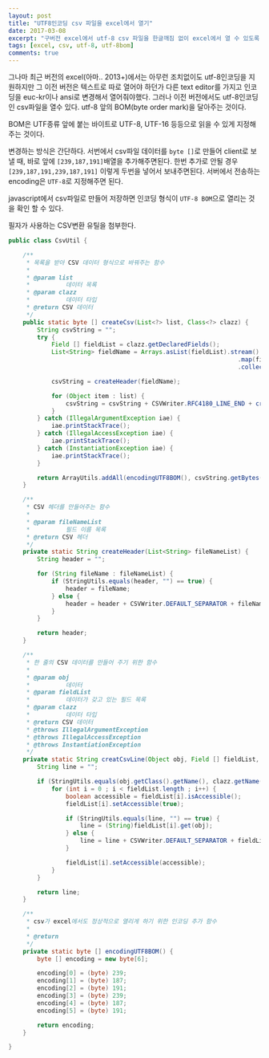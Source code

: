 ```yaml
---
layout: post
title: "UTF8인코딩 csv 파일을 excel에서 열기"
date: 2017-03-08
excerpt: "구버전 excel에서 utf-8 csv 파일을 한글깨짐 없이 excel에서 열 수 있도록 하는 방법"
tags: [excel, csv, utf-8, utf-8bom]
comments: true
---
```


그나마 최근 버전의 excel(아마.. 2013+)에서는 아무런 조치없이도 utf-8인코딩을 지원하지만
그 이전 버전은 텍스트로 따로 열어야 하던가 다른 text editor를 가지고 인코딩을 euc-kr이나 ansi로 변경해서 열어줘야했다.
그러나 이전 버전에서도 utf-8인코딩인 csv파일을 열수 있다. utf-8 앞의 BOM(byte order mark)을 달아주는 것이다.

BOM은 UTF종류 앞에 붙는 바이트로 UTF-8, UTF-16 등등으로 읽을 수 있게 지정해주는 것이다.

변경하는 방식은 간단하다.
서번에서 csv파일 데이터를 `byte []`로 만들어 client로 보낼 때, 바로 앞에 `[239,187,191]`배열을 추가해주면된다.
한번 추가로 안될 경우 `[239,187,191,239,187,191]` 이렇게 두번을 넣어서 보내주면된다.
서버에서 전송하는 encoding은 `UTF-8`로 지정해주면 된다.

javascript에서 csv파일로 만들어 저장하면 인코딩 형식이 `UTF-8 BOM`으로 열리는 것을 확인 할 수 있다.

필자가 사용하는 CSV변환 유틸을 첨부한다.

```java
public class CsvUtil {

	/**
	 * 목록을 받아 CSV 데이터 형식으로 바꿔주는 함수
	 *
	 * @param list
	 * 			데이터 목록
	 * @param clazz
	 * 			데이터 타입
	 * @return CSV 데이터
	 */
	public static byte [] createCsv(List<?> list, Class<?> clazz) {
		String csvString = "";
		try {
			Field [] fieldList = clazz.getDeclaredFields();
			List<String> fieldName = Arrays.asList(fieldList).stream()
																.map(field -> (field.getName()))
																.collect(Collectors.toList());

			csvString = createHeader(fieldName);

			for (Object item : list) {
				csvString = csvString + CSVWriter.RFC4180_LINE_END + creatCsvLine(item, fieldList, clazz);
			}
		} catch (IllegalArgumentException iae) {
			iae.printStackTrace();
		} catch (IllegalAccessException iae) {
			iae.printStackTrace();
		} catch (InstantiationException iae) {
			iae.printStackTrace();
		}

		return ArrayUtils.addAll(encodingUTF8BOM(), csvString.getBytes());
	}

	/**
	 * CSV 헤더를 만들어주는 함수
	 *
	 * @param fileNameList
	 * 			필드 이름 목록
	 * @return CSV 헤더
	 */
	private static String createHeader(List<String> fileNameList) {
		String header = "";

		for (String fileName : fileNameList) {
			if (StringUtils.equals(header, "") == true) {
				header = fileName;
			} else {
				header = header + CSVWriter.DEFAULT_SEPARATOR + fileName;
			}
		}

		return header;
	}

	/**
	 * 한 줄의 CSV 데이터를 만들어 주기 위한 함수
	 *
	 * @param obj
	 * 			데이터
	 * @param fieldList
	 * 			데이터가 갖고 있는 필드 목록
	 * @param clazz
	 * 			데이터 타입
	 * @return CSV 데이터
	 * @throws IllegalArgumentException
	 * @throws IllegalAccessException
	 * @throws InstantiationException
	 */
	private static String creatCsvLine(Object obj, Field [] fieldList, Class<?> clazz) throws IllegalArgumentException, IllegalAccessException, InstantiationException {
		String line = "";

		if (StringUtils.equals(obj.getClass().getName(), clazz.getName()) == true) {
			for (int i = 0 ; i < fieldList.length ; i++) {
				boolean accessible = fieldList[i].isAccessible();
				fieldList[i].setAccessible(true);

				if (StringUtils.equals(line, "") == true) {
					line = (String)fieldList[i].get(obj);
				} else {
					line = line + CSVWriter.DEFAULT_SEPARATOR + fieldList[i].get(obj);
				}

				fieldList[i].setAccessible(accessible);
			}
		}

		return line;
	}

	/**
	 * csv가 excel에서도 정상적으로 열리게 하기 위한 인코딩 추가 함수
	 *
	 * @return
	 */
	private static byte [] encodingUTF8BOM() {
		byte [] encoding = new byte[6];

		encoding[0] = (byte) 239;
		encoding[1] = (byte) 187;
		encoding[2] = (byte) 191;
		encoding[3] = (byte) 239;
		encoding[4] = (byte) 187;
		encoding[5] = (byte) 191;

		return encoding;
	}

}
```
